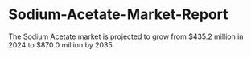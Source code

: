 # Sodium-Acetate-Market-Report
The Sodium Acetate market is projected to grow from $435.2 million in 2024 to $870.0 million by 2035
